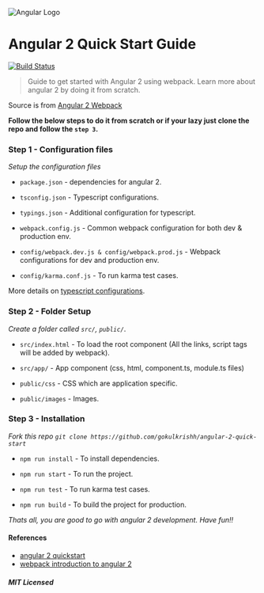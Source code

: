 
![Angular Logo](https://raw.githubusercontent.com/gokulkrishh/angular-2-quick-start/master/public/images/angular.png)

# Angular 2 Quick Start Guide

[![Build Status](https://travis-ci.org/gokulkrishh/angular-2-quick-start.svg?branch=master)](https://travis-ci.org/gokulkrishh/angular-2-quick-start)

> Guide to get started with Angular 2 using webpack. Learn more about angular 2 by doing it from scratch.

Source is from [Angular 2 Webpack](https://angular.io/docs/ts/latest/guide/webpack.html)

**Follow the below steps to do it from scratch or if your lazy just clone the repo and follow the ```step 3```.**

### Step 1 - Configuration files

*Setup the configuration files*

- ```package.json```      - dependencies for angular 2.

- ```tsconfig.json```     - Typescript configurations.

- ```typings.json```      - Additional configuration for typescript.

- ```webpack.config.js``` - Common webpack configuration for both dev & production env.

- ```config/webpack.dev.js & config/webpack.prod.js``` - Webpack configurations for dev and production env.

- ```config/karma.conf.js``` - To run karma test cases.

More details on [typescript configurations](https://angular.io/docs/ts/latest/guide/typescript-configuration.html).

### Step 2 - Folder Setup

*Create a folder called ```src/```, ```public/```*.

- ```src/index.html```    - To load the root component (All the links, script tags will be added by webpack).

- ```src/app/```          - App component (css, html, component.ts, module.ts files)

- ```public/css```    - CSS which are application specific.

- ```public/images``` - Images.

### Step 3 - Installation

*Fork this repo ```git clone https://github.com/gokulkrishh/angular-2-quick-start```*

- ```npm run install``` - To install dependencies.

- ```npm run start```   - To run the project.

- ```npm run test```    - To run karma test cases.

- ```npm run build```   - To build the project for production.

*Thats all, you are good to go with angular 2 development. Have fun!!*

#### References

- [angular 2 quickstart](https://angular.io/docs/ts/latest/quickstart.html)
- [webpack introduction to angular 2](https://angular.io/docs/ts/latest/guide/webpack.html)


##### MIT Licensed
